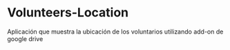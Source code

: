 # Volunteers-Location
Aplicación que muestra la ubicación de los voluntarios utilizando add-on de google drive
